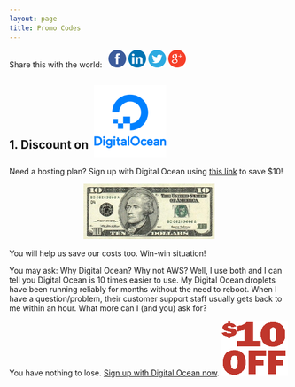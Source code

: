 ```yaml
---
layout: page
title: Promo Codes
---
```


<span class="post-meta">Share this with the world: 
  &nbsp;
  <a href="#" onclick="shareOn('facebook');"><img src="/img/facebook.png" width="32" height="32" alt="Share on Facebook"></a>
  <a href="#" onclick="shareOn('linkedin');"><img src="/img/linkedin.png" width="32" height="32" alt="Share on LinkedIn"></a>
  <a href="#" onclick="shareOn('twitter');"><img src="/img/twitter.png" width="32" height="32" alt="Share on Twitter"></a>
  <a href="#" onclick="shareOn('googleplus');"><img src="/img/google.png" width="32" height="32" alt="Share on Google+"></a>
</span>



## 1. Discount on &nbsp;<img src="/img/DO_Logo_Vertical_Blue-6321464d.png" height="130" width="130" alt="Digital Ocean" style="vertical-align: -60%" />


Need a hosting plan? Sign up with Digital Ocean using [this link](https://m.do.co/c/841d01dfa2fb) to save $10!

<center>
<img src="/img/tendollarbill.jpg">
</center>

You will help us save our costs too. Win-win situation!

You may ask: Why Digital Ocean? Why not AWS? Well, I use both and I can tell you Digital Ocean is 
10 times easier to use. My Digital Ocean droplets have been running reliably for months without the need to reboot.
When I have a question/problem, their customer support staff usually gets back to me within an hour. 
What more can I (and you) ask for?

You have nothing to lose.  [Sign up with Digital Ocean now](https://m.do.co/c/841d01dfa2fb).  <img src="/img/tendollaroff.gif">

